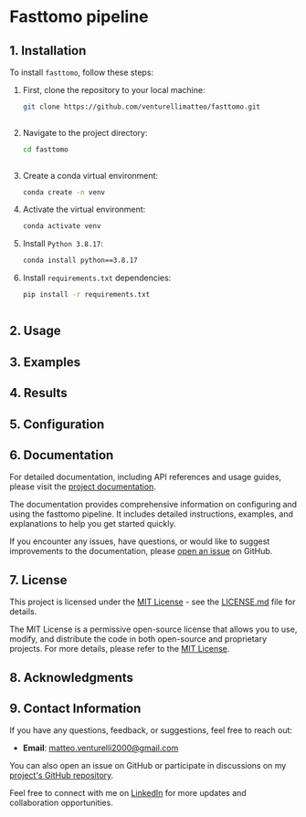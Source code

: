 # Fasttomo pipeline
<!-- Start with a clear and concise title that reflects the purpose of your project. Follow it with a brief description that outlines what your pipeline does. -->

## 1. Installation
<!-- Provide detailed instructions on how to install your pipeline. Include any dependencies and system requirements. You might also want to include installation commands for easy setup. -->
To install `fasttomo`, follow these steps:

1. First, clone the repository to your local machine:

   ```bash
   git clone https://github.com/venturellimatteo/fasttomo.git
  
2. Navigate to the project directory:
   
   ```bash
   cd fasttomo
  
3. Create a conda virtual environment:
   
   ```bash
   conda create -n venv
   
4. Activate the virtual environment:
   
   ```bash
   conda activate venv

5. Install `Python 3.8.17`:
   
   ```bash
   conda install python==3.8.17

6. Install `requirements.txt` dependencies:
   
   ```bash
   pip install -r requirements.txt



## 2. Usage
<!-- Clearly explain how to use your pipeline. Include examples and command-line syntax if applicable. If there are configuration files, provide information on how to customize them. -->

## 3. Examples
<!-- Include examples of how to use your pipeline with sample inputs. This helps users understand the expected input format and see the output. -->

## 4. Results
<!-- If your pipeline produces visual results, consider including sample outputs or screenshots to showcase the expected outcomes. -->

## 5. Configuration
<!-- Explain any configuration options or settings that users can modify to customize the behavior of the pipeline. -->

## 6. Documentation
For detailed documentation, including API references and usage guides, please visit the [project documentation](https://fasttomo.readthedocs.io).

The documentation provides comprehensive information on configuring and using the fasttomo pipeline. It includes detailed instructions, examples, and explanations to help you get started quickly.

If you encounter any issues, have questions, or would like to suggest improvements to the documentation, please [open an issue](https://github.com/venturellimatteo/fasttomo/issues) on GitHub.


## 7. License
<!-- Specify the license under which your project is released. This is important for users who want to understand how they can use, modify, and distribute your code. -->

This project is licensed under the [MIT License](LICENSE.md) - see the [LICENSE.md](LICENSE.md) file for details.

The MIT License is a permissive open-source license that allows you to use, modify, and distribute the code in both open-source and proprietary projects. For more details, please refer to the [MIT License](https://opensource.org/licenses/MIT).


## 8. Acknowledgments
<!-- Give credit to any external libraries, tools, or resources that you used in your project. This is a good practice to show appreciation for the work of others. -->

## 9. Contact Information
<!-- Provide a way for users to contact you if they have questions, feedback, or want to collaborate. This could be an email address, a link to your personal website, or a discussion forum. -->
If you have any questions, feedback, or suggestions, feel free to reach out:

- **Email**: matteo.venturelli2000@gmail.com

You can also open an issue on GitHub or participate in discussions on my [project's GitHub repository](https://github.com/VenturelliMatteo/MasterThesis).

Feel free to connect with me on [LinkedIn](https://www.linkedin.com/in/matteo-venturelli/) for more updates and collaboration opportunities.
